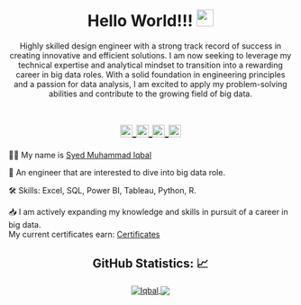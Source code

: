 <!DOCTYPE html>
<html>
<body>

<!-- Title -->
<h1 align="center">Hello World!!! 
  <img src="https://raw.githubusercontent.com/iampavangandhi/iampavangandhi/master/gifs/Hi.gif" 
       width="30px">
 </h1>

<!-- Quote -->
<p align="center">Highly skilled design engineer with a strong track record of success in creating innovative and efficient solutions. I am now seeking to leverage my technical expertise and analytical mindset to transition into a rewarding career in big data roles. With a solid foundation in engineering principles and a passion for data analysis, I am excited to apply my problem-solving abilities and contribute to the growing field of big data.</p>
  
  <!-- Social Network -->
<h1 align="center">

<a href="https://www.facebook.com/iqbal.150990" target="_blank">
  <img align="center" 
       alt="Iqbal's Facebook" 
       width="22px" 
       src="https://user-images.githubusercontent.com/130142247/236849276-98894300-0e1e-48e5-9e4c-930b166db94b.png" />
  </a>
  
<a href="https://www.instagram.com/iqbal1509/" target="_blank">
  <img align="center" 
       alt="Iqbal's Instagram" 
       width="22px" 
       src="https://user-images.githubusercontent.com/55005374/103146167-0b04ac00-470b-11eb-84fc-db4b7299e4ef.png" />
  </a>
  
<a href="https://www.linkedin.com/in/syed-muhammad-iqbal-syed-ali/" target="_blank">
  <img align="center" 
       alt="Linkdein" 
       width="22px" 
       src="https://user-images.githubusercontent.com/55005374/103146171-312a4c00-470b-11eb-8839-992580bb8206.png" />
  </a>
  
<a href="mailto:syed.iqbal5281@gmail.com">
  <img align="center" 
       alt="Gmail" 
       width="22px" 
       src="https://user-images.githubusercontent.com/55005374/103146250-0d1b3a80-470c-11eb-8ead-a92232d45d6e.png" />
  </a>
</h1>

🧑🏻 My name is [Syed Muhammad Iqbal](https://www.linkedin.com/in/syed-muhammad-iqbal-syed-ali/)

👔 An engineer that are interested to dive into big data role.

🛠 Skills: Excel, SQL, Power BI, Tableau, Python, R.

📥 I am actively expanding my knowledge and skills in pursuit of a career in big data. 
<br>My current certificates earn: [Certificates](https://github.com/iqbal159/Certificates)

<!-- In progress📄 Do visit my portfolio's website at [iqbal159.github.io](https://iqbal159.github.io)-->

<!-- GitHub Stats -->
<H2 align="center"><strong>GitHub Statistics: 📈
  </strong>
</H2>
    <p align="center">
      <div align="center">
    </p>
    
<a href="https://github.com/iqbal159?tab=repositories">
  <img align="center" 
       src="https://github-readme-stats.vercel.app/api/top-langs/?username=iqbal159&layout=compact&show_icons=true&title_color=81a1c0&icon_color=79ff97&text_color=d5dbe6&bg_color=2e3440" 
       alt='Iqbal's favorite languages" />
</a>
  
<a href="https://github.com/iqbal159">
  <img align="center"
       src="https://github-readme-stats.vercel.app/api?username=iqbal159&show_icons=true&hide=contribs,prs&cache_seconds=86400&theme=nord" />
</a>

                                                                                                                                            
<html>
<body>
